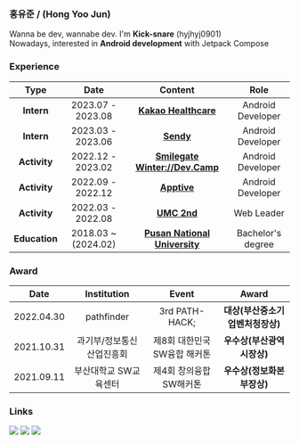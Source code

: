 ### 홍유준 / (Hong Yoo Jun)
Wanna be dev, wannabe dev. I'm **Kick-snare** (hyjhyj0901)  
Nowadays, interested in **Android development** with Jetpack Compose

### Experience
| Type | Date | Content | Role |
| :--: | :--: | :--: | :--: |
| **Intern** | 2023.07 - 2023.08  | **[Kakao Healthcare](https://kakaohealthcare.com/)** | Android Developer |
| **Intern** | 2023.03 - 2023.06  | **[Sendy](https://sendy.ai/)** | Android Developer |
| **Activity** | 2022.12 - 2023.02 | **[Smilegate Winter://Dev.Camp](https://github.com/sgdevcamp2022)** | Android Developer |
| **Activity** | 2022.09 - 2022.12 | **[Apptive](https://github.com/ApptiveDev)** | Android Developer |
| **Activity** | 2022.03 - 2022.08 | **[UMC 2nd](https://github.com/UMC-PNU-2nd)** | Web Leader |
| **Education** | 2018.03 ~ (2024.02) | **[Pusan National University](https://www.pusan.ac.kr/kor/Main.do)** | Bachelor's degree |

### Award
| Date | Institution | Event | Award |
| :--: | :--: | :--: | :--: |
| 2022.04.30 | pathfinder | 3rd PATH-HACK; | **대상(부산중소기업벤처청장상)** |
| 2021.10.31 | 과기부/정보통신산업진흥회 | 제8회 대한민국 SW융합 해커톤 | **우수상(부산광역시장상)** |
| 2021.09.11 | 부산대학교 SW교육센터 | 제4회 창의융합 SW해커톤 | **우수상(정보화본부장상)** |

### Links
<p align="center">
  
<a href="https://www.instagram.com/h_uz99/">![](https://img.shields.io/badge/Instagram-D31C46?style=flat-square&logo=Instagram&logoColor=white)</a>
<a href="https://uzun.dev">![](https://img.shields.io/badge/uzun.dev-000000?style=flat-square&logo=Storyblok&logoColor=white)</a>
<a href="https://solved.ac/profile/kick_snare">[![](http://mazassumnida.wtf/api/mini/generate_badge?boj=kick_snare)](https://solved.ac/kick_snare)</a>

</p>

